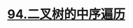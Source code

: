 # [94.二叉树的中序遍历](https://leetcode.cn/problems/binary-tree-inorder-traversal/)

<SourceCode src="../.leetcode/94.二叉树的中序遍历.ts" />
